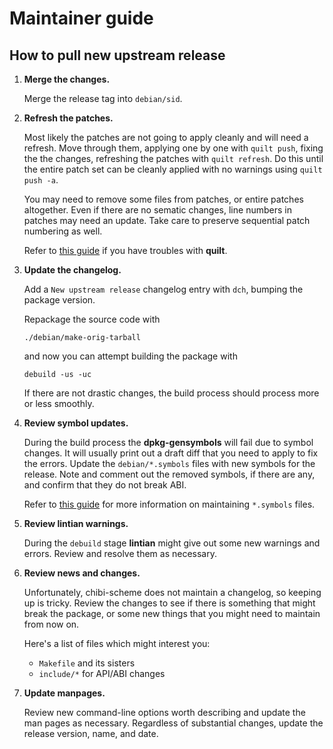 Maintainer guide
================

## How to pull new upstream release

 1. **Merge the changes.**

    Merge the release tag into `debian/sid`.

 2. **Refresh the patches.**

    Most likely the patches are not going to apply cleanly and will need a refresh.
    Move through them, applying one by one with `quilt push`,
    fixing the the changes, refreshing the patches with `quilt refresh`.
    Do this until the entire patch set can be cleanly applied with no warnings using `quilt push -a`.

    You may need to remove some files from patches, or entire patches altogether.
    Even if there are no sematic changes, line numbers in patches may need an update.
    Take care to preserve sequential patch numbering as well.

    Refer to [this guide](https://wiki.debian.org/UsingQuilt)
    if you have troubles with **quilt**.

 3. **Update the changelog.**

    Add a `New upstream release` changelog entry with `dch`, bumping the package version.

    Repackage the source code with

        ./debian/make-orig-tarball

    and now you can attempt building the package with

        debuild -us -uc

    If there are not drastic changes, the build process should process more or less smoothly.

 4. **Review symbol updates.**

    During the build process the **dpkg-gensymbols** will fail due to symbol changes.
    It will usually print out a draft diff that you need to apply to fix the errors.
    Update the `debian/*.symbols` files with new symbols for the release.
    Note and comment out the removed symbols, if there are any, and confirm that they do not break ABI.

    Refer to [this guide](https://www.debian.org/doc/manuals/maint-guide/advanced.en.html#librarysymbols)
    for more information on maintaining `*.symbols` files.

 5. **Review lintian warnings.**

    During the `debuild` stage **lintian** might give out some new warnings and errors.
    Review and resolve them as necessary.

 6. **Review news and changes.**

    Unfortunately, chibi-scheme does not maintain a changelog, so keeping up is tricky.
    Review the changes to see if there is something that might break the package,
    or some new things that you might need to maintain from now on.

    Here's a list of files which might interest you:

      - `Makefile` and its sisters
      - `include/*` for API/ABI changes

 7. **Update manpages.**

    Review new command-line options worth describing and update the man pages as necessary.
    Regardless of substantial changes, update the release version, name, and date.
